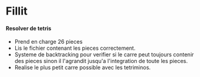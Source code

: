 # Fillit

#### Resolver de tetris

- Prend en charge 26 pieces
- Lis le fichier contenant les pieces correctement.
- Systeme de backtracking pour verifier si le carre peut toujours contenir des pieces sinon il l'agrandit jusqu'a l'integration de toute les pieces.
- Realise le plus petit carre possible avec les tetriminos.
